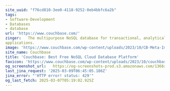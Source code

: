 ```yaml
---
site_uuid: "f76cd810-3ee0-4118-9252-0eb4bbfc6a2b"
tags:
- Software-Development
- Databases
- database
url: 'https://www.couchbase.com/'
zinger:   The multipurpose NoSQL database for transactional, analytical, mobile, and AI
applications.
image: 'https://www.couchbase.com/wp-content/uploads/2023/10/CB-Meta-Image-1.png'
site_name: Couchbase
title: 'Couchbase: Best Free NoSQL Cloud Database Platform'
favicon: 'https://www.couchbase.com/wp-content/uploads/2023/10/couchbase-favicon.svg'
og_screenshot_url:   https://og-screenshots-prod.s3.amazonaws.com/1366x768/80/false/a727e75d0b18988cebf0dc23ee9780dc390aea0922af149a6fd9cb45b313d957.jpeg
last_jina_request: '2025-03-09T06:45:05.186Z'
jina_error: "'HTTP error! status: 429'"
og_last_fetch: 2025-03-07T05:19:02.925Z
---
```


